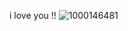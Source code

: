 i love you !!
![1000146481](https://github.com/user-attachments/assets/7d4585e3-038e-4754-ac6e-f85b6c519d5d)
